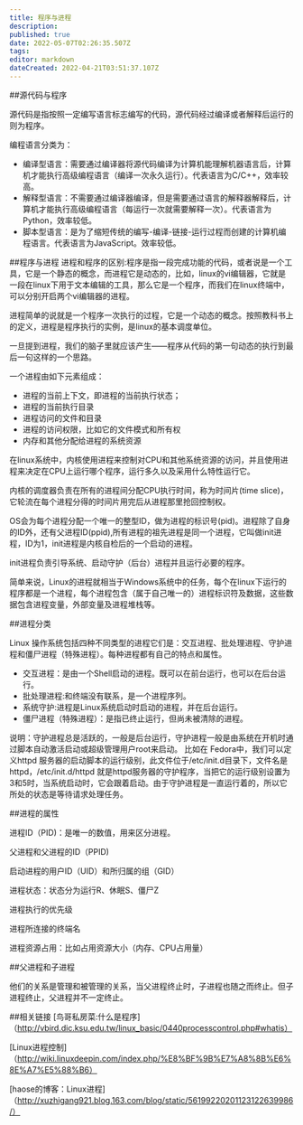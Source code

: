 ```yaml
---
title: 程序与进程
description: 
published: true
date: 2022-05-07T02:26:35.507Z
tags: 
editor: markdown
dateCreated: 2022-04-21T03:51:37.107Z
---
```


##源代码与程序

源代码是指按照一定编写语言标志编写的代码，源代码经过编译或者解释后运行的则为程序。

编程语言分类为：

- 编译型语言：需要通过编译器将源代码编译为计算机能理解机器语言后，计算机才能执行高级编程语言（编译一次永久运行）。代表语言为C/C++，效率较高。
- 解释型语言：不需要通过编译器编译，但是需要通过语言的解释器解释后，计算机才能执行高级编程语言（每运行一次就需要解释一次）。代表语言为Python，效率较低。
- 脚本型语言：是为了缩短传统的编写-编译-链接-运行过程而创建的计算机编程语言。代表语言为JavaScript。效率较低。

##程序与进程
进程和程序的区别:程序是指一段完成功能的代码，或者说是一个工具，它是一个静态的概念，而进程它是动态的，比如，linux的vi编辑器，它就是一段在linux下用于文本编辑的工具，那么它是一个程序，而我们在linux终端中，可以分别开启两个vi编辑器的进程。

进程简单的说就是一个程序一次执行的过程，它是一个动态的概念。按照教科书上的定义，进程是程序执行的实例，是linux的基本调度单位。

一旦提到进程，我们的脑子里就应该产生——程序从代码的第一句动态的执行到最后一句这样的一个思路。

一个进程由如下元素组成：

- 进程的当前上下文，即进程的当前执行状态；
- 进程的当前执行目录
- 进程访问的文件和目录
- 进程的访问权限，比如它的文件模式和所有权
- 内存和其他分配给进程的系统资源

在linux系统中，内核使用进程来控制对CPU和其他系统资源的访问，并且使用进程来决定在CPU上运行哪个程序，运行多久以及采用什么特性运行它。

内核的调度器负责在所有的进程间分配CPU执行时间，称为时间片(time slice)，它轮流在每个进程分得的时间片用完后从进程那里抢回控制权。

OS会为每个进程分配一个唯一的整型ID，做为进程的标识号(pid)。进程除了自身的ID外，还有父进程ID(ppid),所有进程的祖先进程是同一个进程，它叫做init进程，ID为1，init进程是内核自检后的一个启动的进程。

init进程负责引导系统、启动守护（后台）进程并且运行必要的程序。

简单来说，Linux的进程就相当于Windows系统中的任务，每个在linux下运行的程序都是一个进程，每个进程包含（属于自己唯一的）进程标识符及数据，这些数据包含进程变量，外部变量及进程堆栈等。

##进程分类

Linux 操作系统包括四种不同类型的进程它们是：交互进程、批处理进程、守护进程和僵尸进程（特殊进程）。每种进程都有自己的特点和属性。

- 交互进程：是由一个Shell启动的进程。既可以在前台运行，也可以在后台运行。
- 批处理进程:和终端没有联系，是一个进程序列。
- 系统守护:进程是Linux系统启动时启动的进程，并在后台运行。
- 僵尸进程（特殊进程）：是指已终止运行，但尚未被清除的进程。

说明：守护进程总是活跃的，一般是后台运行，守护进程一般是由系统在开机时通过脚本自动激活启动或超级管理用户root来启动。 比如在 Fedora中，我们可以定义httpd 服务器的启动脚本的运行级别，此文件位于/etc/init.d目录下，文件名是httpd，/etc/init.d/httpd 就是httpd服务器的守护程序，当把它的运行级别设置为3和5时，当系统启动时，它会跟着启动。由于守护进程是一直运行着的，所以它所处的状态是等待请求处理任务。

##进程的属性

进程ID（PID)：是唯一的数值，用来区分进程。

父进程和父进程的ID（PPID)

启动进程的用户ID（UID）和所归属的组（GID）

进程状态：状态分为运行R、休眠S、僵尸Z

进程执行的优先级

进程所连接的终端名

进程资源占用：比如占用资源大小（内存、CPU占用量）

##父进程和子进程

他们的关系是管理和被管理的关系，当父进程终止时，子进程也随之而终止。但子进程终止，父进程并不一定终止。

##相关链接
[鸟哥私房菜:什么是程序]（http://vbird.dic.ksu.edu.tw/linux_basic/0440processcontrol.php#whatis）

[Linux进程控制]（http://wiki.linuxdeepin.com/index.php/%E8%BF%9B%E7%A8%8B%E6%8E%A7%E5%88%B6）

[haose的博客：Linux进程]（http://xuzhigang921.blog.163.com/blog/static/56199220201123122639986/）